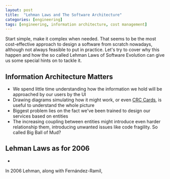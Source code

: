 ```yaml
---
layout: post
title:  "Lehman Laws and The Software Architecture"
categories: [engineering]
tags: [engineering, information architecture, cost management]
---
```

Start simple, make it complex when needed. That seems to be the most cost-effective approach to design a software from scratch nowadays, although not always feasible to put in practice. Let's try to cover why this happen and how the so called Lehman Laws of Software Evolution can give us some special hints on to tackle it.

## Information Architecture Matters
- We spend little time understanding how the information we hold will be approached by our users by the UI
- Drawing diagrams simulating how it might work, or even [CRC Cards](http://wiki.c2.com/?CrcCard), is useful to understand the whole picture
- Biggest problem lies on the fact we've been trained to design our services based on entities
- The increasing coupling between entities might introduce even harder relationship them, introducing unwanted issues like code fragility. So called Big Ball of Mud?

## Lehman Laws as for 2006
- 
In 2006 Lehman, along with Fernández-Ramil, 
